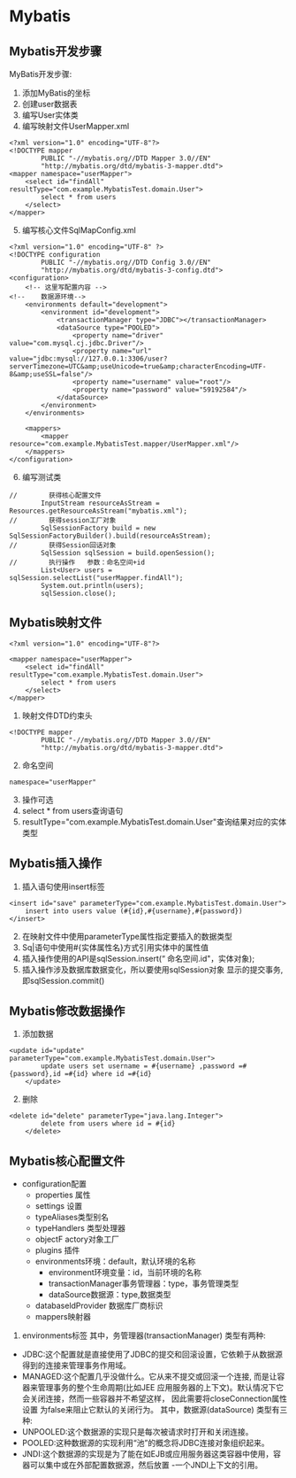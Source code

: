 # Mybatis
## Mybatis开发步骤
MyBatis开发步骤:
1. 添加MyBatis的坐标
2. 创建user数据表
3. 编写User实体类
4. 编写映射文件UserMapper.xml
```
<?xml version="1.0" encoding="UTF-8"?>
<!DOCTYPE mapper
        PUBLIC "-//mybatis.org//DTD Mapper 3.0//EN"
        "http://mybatis.org/dtd/mybatis-3-mapper.dtd">
<mapper namespace="userMapper">
    <select id="findAll" resultType="com.example.MybatisTest.domain.User">
        select * from users
    </select>
</mapper>
```
5. 编写核心文件SqlMapConfig.xml
```
<?xml version="1.0" encoding="UTF-8" ?>
<!DOCTYPE configuration
        PUBLIC "-//mybatis.org//DTD Config 3.0//EN"
        "http://mybatis.org/dtd/mybatis-3-config.dtd">
<configuration>
    <!-- 这里写配置内容 -->
<!--    数据源环境-->
    <environments default="development">
        <environment id="development">
            <transactionManager type="JDBC"></transactionManager>
            <dataSource type="POOLED">
                <property name="driver" value="com.mysql.cj.jdbc.Driver"/>
                <property name="url" value="jdbc:mysql://127.0.0.1:3306/user?serverTimezone=UTC&amp;useUnicode=true&amp;characterEncoding=UTF-8&amp;useSSL=false"/>
                <property name="username" value="root"/>
                <property name="password" value="59192584"/>
            </dataSource>
        </environment>
    </environments>

    <mappers>
        <mapper resource="com.example.MybatisTest.mapper/UserMapper.xml"/>
    </mappers>
</configuration>
```
6. 编写测试类
```
//        获得核心配置文件
        InputStream resourceAsStream = Resources.getResourceAsStream("mybatis.xml");
//        获得session工厂对象
        SqlSessionFactory build = new SqlSessionFactoryBuilder().build(resourceAsStream);
//        获得Session回话对象
        SqlSession sqlSession = build.openSession();
//        执行操作   参数：命名空间+id
        List<User> users = sqlSession.selectList("userMapper.findAll");
        System.out.println(users);
        sqlSession.close();
```

## Mybatis映射文件

```
<?xml version="1.0" encoding="UTF-8"?>

<mapper namespace="userMapper">
    <select id="findAll" resultType="com.example.MybatisTest.domain.User">
        select * from users
    </select>
</mapper>
```
1. 映射文件DTD约束头
```
<!DOCTYPE mapper
        PUBLIC "-//mybatis.org//DTD Mapper 3.0//EN"
        "http://mybatis.org/dtd/mybatis-3-mapper.dtd">
```
2. 命名空间
```
namespace="userMapper"
```
3. <seletc></select>操作可选
4. select * from users查询语句
5. resultType="com.example.MybatisTest.domain.User"查询结果对应的实体类型
## Mybatis插入操作
1. 插入语句使用insert标签
```
<insert id="save" parameterType="com.example.MybatisTest.domain.User">
    insert into users value (#{id},#{username},#{password})
</insert>
```
2. 在映射文件中使用parameterType属性指定要插入的数据类型
3. Sq|语句中使用#{实体属性名}方式引用实体中的属性值
4. 插入操作使用的API是sqlSession.insert(“ 命名空间.id"，实体对象);
5. 插入操作涉及数据库数据变化，所以要使用sqISession对象 显示的提交事务,即sqlSession.commit()
## Mybatis修改数据操作
1. 添加数据
```
<update id="update" parameterType="com.example.MybatisTest.domain.User">
        update users set username = #{username} ,password =#{password},id =#{id} where id =#{id}
    </update>
```
2. 删除
```
<delete id="delete" parameterType="java.lang.Integer">
        delete from users where id = #{id}
    </delete>
```

## Mybatis核心配置文件
* configuration配置
    * properties 属性
    * settings 设置
    * typeAliases类型别名
    * typeHandlers 类型处理器
    * objectF actory对象工厂
    * plugins 插件
    * environments环境：default，默认环境的名称
        * environment环境变量：id，当前环境的名称
        * transactionManager事务管理器：type，事务管理类型
        * dataSource数据源：type,数据类型
    * databaseldProvider 数据库厂商标识
    * mappers映射器
1. environments标签
其中，务管理器(transactionManager) 类型有两种:
* JDBC:这个配置就是直接使用了JDBC的提交和回滚设置，它依赖于从数据源得到的连接来管理事务作用域。
* MANAGED:这个配置几乎没做什么。它从来不提交或回滚一个连接, 而是让容器来管理事务的整个生命周期(比如JEE
应用服务器的上下文)。默认情况下它会关闭连接，然而一些容器并不希望这样， 因此需要将closeConnection属性设置
为false来阻止它默认的关闭行为。
其中，数据源(dataSource) 类型有三种:
* UNPOOLED:这个数据源的实现只是每次被请求时打开和关闭连接。
* POOLED:这种数据源的实现利用“池”的概念将JDBC连接对象组织起来。
* JNDI:这个数据源的实现是为了能在如EJB或应用服务器这类容器中使用，容器可以集中或在外部配置数据源，然后放置
-一个JNDI上下文的引用。
